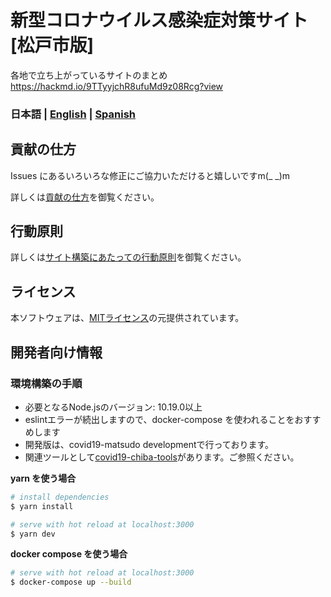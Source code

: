 # 新型コロナウイルス感染症対策サイト[松戸市版]

各地で立ち上がっているサイトのまとめ
https://hackmd.io/9TTyyjchR8ufuMd9z08Rcg?view

### 日本語 | [English](./README_EN.md) | [Spanish](./README_ES.md)

## 貢献の仕方
Issues にあるいろいろな修正にご協力いただけると嬉しいですm(_ _)m

詳しくは[貢献の仕方](./.github/CONTRIBUTING.md)を御覧ください。

## 行動原則
詳しくは[サイト構築にあたっての行動原則](./.github/CODE_OF_CONDUCT.md)を御覧ください。

## ライセンス
本ソフトウェアは、[MITライセンス](./LICENSE.txt)の元提供されています。

## 開発者向け情報

### 環境構築の手順

- 必要となるNode.jsのバージョン: 10.19.0以上
- eslintエラーが続出しますので、docker-compose を使われることをおすすめします
- 開発版は、covid19-matsudo developmentで行っております。
- 関連ツールとして[covid19-chiba-tools](https://github.com/civictechzenchiba/covid19-chiba-tools)があります。ご参照ください。

**yarn を使う場合**
``` bash
# install dependencies
$ yarn install

# serve with hot reload at localhost:3000
$ yarn dev
```

**docker compose を使う場合**
```bash
# serve with hot reload at localhost:3000
$ docker-compose up --build
```

